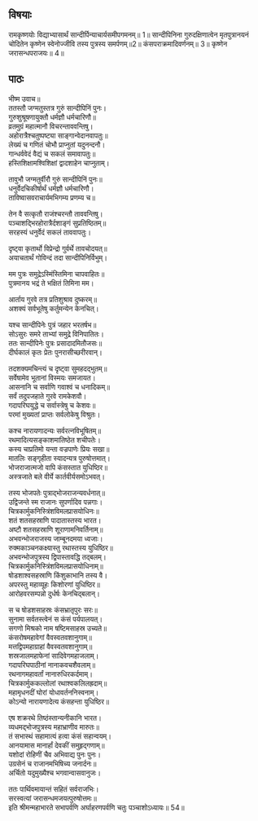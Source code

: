 
## विषयाः

रामकृष्णयोः विद्याभ्यासार्थं सान्दीर्पिन्याचार्यसमीपगमनम्॥ 1॥ सान्दीपिनिना गुरुदक्षिणात्वेन मृतपुत्रानयनं चोदितेन कृष्णेन स्वेनोज्जीवि तस्य पुत्रस्य समर्पणम्॥2॥ कंसपराक्रमादिवर्णनम्॥ 3॥ कृष्णेन जरासन्धपराजयः॥ 4॥

## पाठः

भीष्म उवाच॥  
ततस्तौ जग्मतुस्तत्र गुरुं सान्दीपिनिं पुनः।  
गुरुशुश्रूषणायुक्तौ धर्मज्ञौ धर्मचारिणौ॥  
व्रतमुग्रं महात्मानौ विचरन्ताववन्तिषु।  
अहोरात्रैश्चतुष्पष्ट्या साङ्गान्वेदानवापतुः॥  
लेख्यं च गणितं चोभौ प्राप्नुतां यदुनन्दनौ।  
गान्धर्ववेदं वैद्यं च सकलं समावापतुः॥  
हस्तिशिक्षामश्विशिक्षां द्वादशाहेन चाप्नुताम्।  

तावुभौ जग्मतुर्वीरौ गुरुं सान्दीपिनिं पुनः॥  
धनुर्वेदचिकीर्षार्थं धर्मज्ञौ धर्मचारिणौ।  
ताविष्वासवराचार्यमभिगम्य प्रणम्य च॥  

तेन वै सत्कृतौ राजंश्चरन्तौ ताववन्तिषु।  
पञ्चाशद्भिरहोरात्रैर्दशाङ्गं सुप्रतिष्ठितम्॥  
सरहस्यं धनुर्वेदं सकलं ताववापतुः।  

दृष्ट्वा कृतार्थो विप्रेन्द्रो गुर्वर्थे तावचोदयत्॥  
अयाचतार्थं गोविन्दं तदा सान्दीपिनिर्विभुम्।  

मम पुत्रः समुद्रेऽस्मिंस्तिमिना चापवाहितः॥  
पुत्रमानय भद्रं ते भक्षितं तिमिना मम।  

आर्ताय गुरवे तत्र प्रतिशुश्राव दुष्करम्॥  
अशक्यं सर्वभूतेषु कर्तुमन्येन केनचित्।  

यश्च सान्दीपिनेः पुत्रं जहार भरतर्षभ॥  
सोऽसुरः समरे ताभ्यां समुद्रे विनिपातितः।  
ततः सान्दीपिनेः पुत्रः प्रसादादमितौजसः॥  
दीर्घकालं कृतः प्रेतः पुनरासीच्छरीरवान्।  

तदशक्यमचिन्त्यं च दृष्ट्वा सुमहदद्भुतम्॥  
सर्वेषामेव भूतानां विस्मयः समजायत।  
आसनानि च सर्वाणि गवाश्वं च धनादिकम्॥  
सर्वं तदुपजहाते गुरवे रामकेशवौ।  
गदापरिघयुद्धे च सर्वास्त्रेषु च केशवः॥  
परमां मुख्यतां प्राप्तः सर्वलोकेषु विश्रुतः।  

कश्च नारायणादन्यः सर्वरत्नविभूषितम्॥  
रथमादित्यसङ्काशमातिष्ठेत शचीपतेः।  
कस्य चाप्रतिमो यन्ता वज्रपाणेः प्रियः सखा॥  
मातलिः सङ्गृहीता स्यादन्यत्र पुरुषोत्तमात्।  
भोजराजात्मजो वापि कंसस्तात युधिष्ठिर॥  
अस्त्रजाते बले वीर्ये कार्तवीर्यसमोऽभवत्।  

तस्य भोजपतेः पुत्राद्भोजराजन्यवर्धनात्॥  
उद्विजन्ते स्म राजानः सुपर्णादिव पन्नगाः।  
चित्रकार्मुकनिस्त्रिंशविमलप्रासयोधिनः॥  
शतं शतसहस्राणि पादातास्तस्य भारत।  
अष्टौ शतसहस्राणि शूराणामनिवर्तिनाम्॥  
अभवन्भोजराजस्य जाम्बूनदमया ध्वजाः।  
रुक्मकाञ्चनकक्ष्यास्तु रथास्तस्य युधिष्ठिर॥  
अभवन्भोजपुत्रस्य द्विपास्तावद्धि तद्बलम्।  
चित्रकार्मुकनिस्त्रिंशविमलप्रासयोधिनाम्॥  
षोडशाश्वसहस्राणि किंशुकाभानि तस्य वै।  
अपरस्तु महाव्यूहः किशोरणां युधिष्ठिर॥  
आरोहवरसम्पन्नो दुर्धर्षः केनचिद्बलान्।  

स च षोडशसाहस्रः कंसभ्रातृपुरः सरः॥  
सुनामा सर्वतस्त्वेनं स कंसं पर्यपालयत्।  
सगणो मिश्रको नाम षष्टिमसाहस्र उच्यते॥  
कंसरोषमहावेगां वैवस्वतवशानुगाम्॥  
मत्तद्विपमहाग्राहां वैवस्वतवशानुगाम्॥  
शस्रजालमहाफेनां सादिवेगमहाजलाम्।  
गदापरिघपाठीनां नानाकवचशैवलाम्॥  
रथनागमहावर्तां नानारुधिरकर्दमाम्।  
चित्रकार्मुककल्लोलां रथाश्वकलिलह्रदाम्॥  
महामृधनदीं घोरां योधावर्तननिस्वनाम्।  
कोऽन्यो नारायणादेत्य कंसहन्ता युधिष्ठिर॥  

एष शक्ररथे तिष्ठंस्तान्यनीकानि भारत।  
व्यधमद्भोजपुत्रस्य महाभ्राणीव मारुतः॥  
तं सभास्थं सहामात्यं हत्वा कंसं सहान्वयम्।  
आनयामास मानार्हां देवकीं समुहृद्गणाम्॥  
यशोदां रोहिणीं चैव अभिवाद्य पुनः पुनः।  
उग्रसेनं च राजानमभिषिच्य जनार्दनः॥  
अर्चितो यदुमुख्यैश्च भगवान्वासवानुजः।  

ततः पार्थिवमायान्तं सहितं सर्वराजभिः।  
सरस्वत्यां जरासन्धमजयत्पुरुषोत्तमः॥  
इति श्रीमन्महाभारते सभापर्वणि अर्घाहरणपर्वणि चतुः पञ्चाशोऽध्यायः॥ 54॥

